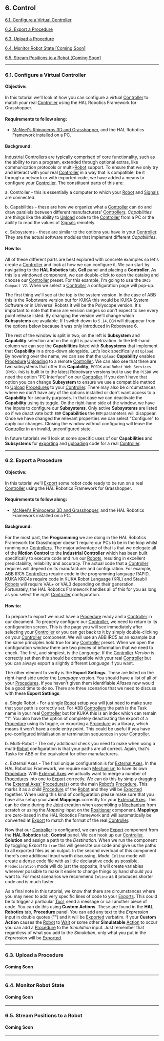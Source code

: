 ## 6. Control

[6.1. Configure a Virtual Controller](#61-configure-a-virtual-controller)

[6.2. Export a Procedure](#62-export-a-procedure)

[6.3. Upload a Procedure](#63-upload-a-procedure)

[6.4. Monitor Robot State \[Coming Soon\]](#64-monitor-robot-state)

[6.5. Stream Positions to a Robot \[Coming Soon\]](#65-stream-positions-to-a-robot)

---
### 6.1. Configure a Virtual Controller

#### Objective:

In this tutorial we'll look at how you can configure a virtual [Controller](../../Overview/Glossary.md#controller) to match your real [Controller](../../Overview/Glossary.md#controller) using the HAL Robotics Framework for Grasshopper.

#### Requirements to follow along:

- [McNeel's Rhinoceros 3D and Grasshopper](https://www.rhino3d.com/download), and the HAL Robotics Framework installed on a PC.

#### Background:

Industrial [Controllers](../../Overview/Glossary.md#controller) are typically comprised of core functionality, such as the ability to run a program, extended through optional extras, like communication protocols or multi-[Robot](../../Overview/Glossary.md#manipulator) support. To ensure that we only try and interact with your real [Controller](../../Overview/Glossary.md#controller) in a way that is compatible, be it through a network or with exported code, we have added a means to configure your [Controller](../../Overview/Glossary.md#controller). The constituent parts of this are:

a.  Controller - this is essentially a computer to which your [Robot](../../Overview/Glossary.md#manipulator) and [Signals](../../Overview/Glossary.md#signal) are connected.

b.  Capabilities - these are how we organize what a [Controller](../../Overview/Glossary.md#controller) can do and draw parallels between different manufacturers' [Controllers](../../Overview/Glossary.md#controller). _Capabilities_ are things like the ability to [Upload](../../Overview/Glossary.md#upload) code to the [Controller](../../Overview/Glossary.md#controller) from a PC or the ability to read the values of [Signals](../../Overview/Glossary.md#signal) remotely.

c.  Subsystems - these are similar to the options you have in your [Controller](../../Overview/Glossary.md#controller). They are the actual software modules that implement different _Capabilities_.

#### How to:

All of these different parts are best explored with concrete examples so let's create a [Controller](../../Overview/Glossary.md#controller) and look at how we can configure it. We can start by navigating to the **HAL Robotics** tab, **Cell** panel and placing a **Controller**. As this is a windowed component, we can double-click to open the catalog and choose our [Controller](../../Overview/Glossary.md#controller) preset. For this example, I'm going to use the `IRC5 Compact V2`. When we select a [Controller](../../Overview/Glossary.md#controller) a configuration page will pop-up.

The first thing we'll see at the top is the system version. In the case of ABB this is the Robotware version but for KUKA this would be KUKA System Software or in Universal Robots it will be the Polyscope version. It's important to note that these are version ranges so don't expect to see every point release listed. By changing the version we'll change which **Subsystems** are available. If I switch down to `5.14`, `EGM` will disappear from the options below because it was only introduced in Robotware 6.

The rest of the window is split in two; on the left is **Subsystem** and **Capability** selection and on the right is parametrization. In the left-hand column we can see the **Capabilities** listed with **Subsystems** that implement that **Capability** in a drop-down alongside. Let's look specifically at `Upload`. By hovering over the name, we can see that the `Upload` **Capability** enables [Procedure](../../Overview/Glossary.md#procedure) [Uploading](../../Overview/Glossary.md#upload) to a remote [Controller](../../Overview/Glossary.md#controller). We can also see that there are two subsystems that offer this **Capability**, `PCSDK` and `Robot Web Services (RWS)`. `RWS` is built in to the latest Robotware versions but to use the `PCSDK` we need the option "PC Interface" on our [Controller](../../Overview/Glossary.md#controller). If you don't have that option you can change **Subsystem** to ensure we use a compatible method to [Upload](../../Overview/Glossary.md#upload) [Procedures](../../Overview/Glossary.md#procedure) to your [Controller](../../Overview/Glossary.md#controller). There may also be circumstances where we don't have any of the options installed or don't want access to a **Capability** for security purposes. In that case we can deactivate the **Capability** using its toggle. On the right-hand side of the window, we have the inputs to configure our **Subsystems**. Only active **Subsystems** are listed so if we deactivate both `EGM` **Capabilities** the `EGM` parameters will disappear. Once we have changed the relevant properties we can select "Configure" to apply our changes. Closing the window without configuring will leave the [Controller](../../Overview/Glossary.md#controller) in an invalid, unconfigured state.

In future tutorials we'll look at some specific uses of our **Capabilities** and **Subsystems** for [exporting](../6-Control/Contents.md#62-export-a-procedure) and [uploading](../6-Control/Contents.md#63-upload-a-procedure) code for a real [Controller](../../Overview/Glossary.md#controller).

---
### 6.2. Export a Procedure

#### Objective:

In this tutorial we'll [Export](../../Overview/Glossary.md#export) some robot code ready to be run on a real [Controller](../../Overview/Glossary.md#controller) using the HAL Robotics Framework for Grasshopper.

#### Requirements to follow along:

- [McNeel's Rhinoceros 3D and Grasshopper](https://www.rhino3d.com/download), and the HAL Robotics Framework installed on a PC.

#### Background:

For the most part, the **Programming** we are doing in the HAL Robotics Framework for Grasshopper doesn't require our PCs to be in the loop whilst running our [Controllers](../../Overview/Glossary.md#controller). The major advantage of that is that we delegate all of the **Motion Control** to the **Industrial Controller** which has been built specifically to execute code and run our [Robots](../../Overview/Glossary.md#manipulator), resulting in excellent predictability, reliability and accuracy. The actual code that a [Controller](../../Overview/Glossary.md#controller) requires will depend on its manufacturer and configuration. For example, ABB IRC5 [Controllers](../../Overview/Glossary.md#controller) require code in the programming language RAPID, KUKA KRC4s require code in KUKA Robot Language (KRL) and Staubli [Robots](../../Overview/Glossary.md#manipulator) will require VAL+ or VAL3 depending on their generation. Fortunately, the HAL Robotics Framework handles all of this for you as long as you select the right [Controller](../../Overview/Glossary.md#controller) configuration.

#### How to:

To prepare to export we must have a [Procedure](../../Overview/Glossary.md#procedure) ready and a [Controller](../../Overview/Glossary.md#controller) in our document. To properly configure our [Controller](../../Overview/Glossary.md#controller), we need to return to its configuration screen. This is the page you will see immediately after selecting your [Controller](../../Overview/Glossary.md#controller) or you can get back to it by simply double-clicking on your [Controller](../../Overview/Glossary.md#controller) component. We will use an ABB IRC5 as an example but the same principles hold true for any [Controller](../../Overview/Glossary.md#controller) preset. When we open the configuration window there are two pieces of information that we need to check. The first, and simplest, is the _Language_. If the [Controller](../../Overview/Glossary.md#controller) _Version_ is correctly set then this should be compatible with your real [Controller](../../Overview/Glossary.md#controller) but you can always export a slightly different _Language_ if you want.

The other element to verify is the **Export Settings**. These are listed on the right-hand side under the _Language_ version. You should have a list of all of your [Procedures](../../Overview/Glossary.md#procedure). If you haven't given them identifiable _Aliases_ now would be a good time to do so. There are three scenarios that we need to discuss with these **Export Settings**:

a.  Single Robot - For a single [Robot](../../Overview/Glossary.md#manipulator) setup you will just need to make sure that your path is correctly set. For ABB [Controllers](../../Overview/Glossary.md#controller) the path is the Task name in your real [Controller](../../Overview/Glossary.md#controller) but for KUKA this is an index which can remain "1". You also have the option of completely deactivating the export of a [Procedure](../../Overview/Glossary.md#procedure) using its toggle, or exporting a [Procedure](../../Overview/Glossary.md#procedure) as a library, which means it won't have a code entry point. This could be useful if you have pre-configured initialisation or termination sequences in your [Controller](../../Overview/Glossary.md#controller).

b.  Multi-Robot - The only additional check you need to make when using a multi-[Robot](../../Overview/Glossary.md#manipulator) configuration is that your paths are all correct. Again, that's Tasks for ABB or the equivalent for other manufacturers.

c.  External Axes - The final unique configuration is for [External Axes](../../Overview/Glossary.md#positioner). In the HAL Robotics Framework, we require each [Mechanism](../../Overview/Glossary.md#mechanism) to have its own [Procedure](../../Overview/Glossary.md#procedure). With [External Axes](../../Overview/Glossary.md#positioner) we actually want to merge a number of [Procedures](../../Overview/Glossary.md#procedure) into one to [Export](../../Overview/Glossary.md#export) correctly. We can do this by simply dragging the [External Axes'](../../Overview/Glossary.md#positioner) [Procedure(s)](../../Overview/Glossary.md#procedure) onto the main [Robot's](../../Overview/Glossary.md#manipulator) [Procedure](../../Overview/Glossary.md#procedure). This marks it as a child [Procedure](../../Overview/Glossary.md#procedure) of the [Robot](../../Overview/Glossary.md#manipulator) and they will be [Exported](../../Overview/Glossary.md#export) together. When using this kind of configuration please make sure that you have also setup your **Joint Mappings** correctly for your [External Axes](../../Overview/Glossary.md#positioner). This can be done during the [Joint](../../Overview/Glossary.md#joint) creation when assembling a [Mechanism](../../Overview/Glossary.md#mechanism) from scratch or using the _Mapping_ input on the [Positioner](../../Overview/Glossary.md#positioner) component. **Mappings** are zero-based in the HAL Robotics Framework and will automatically be converted at [Export](../../Overview/Glossary.md#export) to match the format of the real [Controller](../../Overview/Glossary.md#controller).

Now that our [Controller](../../Overview/Glossary.md#controller) is configured, we can place [Export](../../Overview/Glossary.md#export) component from the **HAL Robotics** tab, **Control** panel. We can hook up our [Controller](../../Overview/Glossary.md#controller), **Solution** and assign a path to the _Destination_. When we run the component by toggling _Export_ to `true` this will generate our code and give us the paths to all exported files as an output. In the second overload of this component there's one additional input worth discussing, _Mode_. `Inline` mode will create a dense code file with as little declarative code as possible. `Predeclaration` mode will do just the opposite, it will create variables wherever possible to make it easier to change things by hand should you want to. For most scenarios we recommend `Inline` as it produces shorter code and is much faster.

As a final note in this tutorial, we know that there are circumstances where you may need to add very specific lines of code to your [Exports](../../Overview/Glossary.md#export). This could be to trigger a particular [Tool](../../Overview/Glossary.md#end-effector), send a message or call another piece of code. You can do this using **Custom Actions**. These are found in the **HAL Robotics** tab, **Procedure** panel. You can add any text to the _Expression_ input in double quotes ("") and it will be [Exported](../../Overview/Glossary.md#export) verbatim. If your **Custom Action** causes the [Robot](../../Overview/Glossary.md#manipulator) to [Wait](../../Overview/Glossary.md#wait-action) or some other **Simulatable** [Action](../../Overview/Glossary.md#action) to occur you can add a [Procedure](../../Overview/Glossary.md#procedure) to the _Simulation_ input. Just remember that regardless of what you add to the _Simulation_, only what you put in the _Expression_ will be [Exported](../../Overview/Glossary.md#export).

---
### 6.3. Upload a Procedure
#### Coming Soon

[//]: # (Use RobotStudio as part of demo and upload to Virtual Controller - mention that it should work with other manufacturers' offline programming solutions)

---
### 6.4. Monitor Robot State
#### Coming Soon

---
### 6.5. Stream Positions to a Robot
#### Coming Soon

---